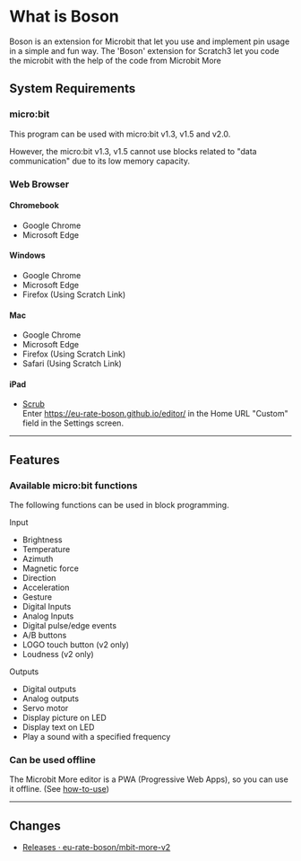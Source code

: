 # What is Boson

Boson is an extension for Microbit that let you use and implement pin usage in a simple and fun way. The 'Boson' extension for Scratch3 let you code the microbit with the help of the code from Microbit More

## System Requirements

### micro:bit

This program can be used with micro:bit v1.3, v1.5 and v2.0.

However, the micro:bit v1.3, v1.5 cannot use blocks related to "data communication" due to its low memory capacity.

### Web Browser

#### Chromebook
- Google Chrome
- Microsoft Edge

#### Windows
- Google Chrome
- Microsoft Edge
- Firefox (Using Scratch Link)

#### Mac
- Google Chrome
- Microsoft Edge
- Firefox (Using Scratch Link)
- Safari (Using Scratch Link)

#### iPad
- [‎Scrub](https://apps.apple.com/jp/app/scrub-web-browser/id1569777095) <br>Enter https://eu-rate-boson.github.io/editor/ in the Home URL "Custom" field in the Settings screen.
____
## Features

### Available micro:bit functions

The following functions can be used in block programming.
<!-- (See [Blocks](blocks "Block Details") for details.) -->

Input

- Brightness
- Temperature
- Azimuth
- Magnetic force
- Direction
- Acceleration
- Gesture
- Digital Inputs
- Analog Inputs
- Digital pulse/edge events
- A/B buttons
- LOGO touch button (v2 only)
- Loudness (v2 only)


Outputs

- Digital outputs
- Analog outputs
- Servo motor
- Display picture on LED
- Display text on LED
- Play a sound with a specified frequency


### Can be used offline

The Microbit More editor is a PWA (Progressive Web Apps), so you can use it offline.
(See [how-to-use](how-to-use?id=use-it-offline))

____
## Changes

- [Releases · eu-rate-boson/mbit-more-v2](https://github.com/eu-rate-boson/mbit-more-v2/releases)
